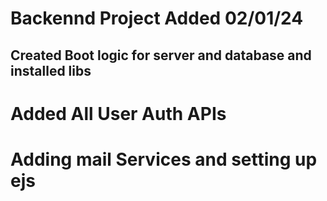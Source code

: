 # Backennd Project Added 02/01/24
## Created Boot logic for server and database and installed libs

# Added All User Auth APIs

# Adding mail Services and setting up ejs